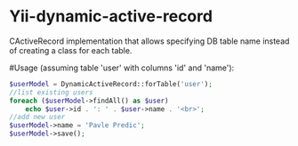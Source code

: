 Yii-dynamic-active-record
=========================

CActiveRecord implementation that allows specifying
DB table name instead of creating a class for each table.

#Usage (assuming table 'user' with columns 'id' and 'name'):
```php
$userModel = DynamicActiveRecord::forTable('user');
//list existing users
foreach ($userModel->findAll() as $user)
	echo $user->id . ': ' . $user->name . '<br>';
//add new user
$userModel->name = 'Pavle Predic';
$userModel->save();
```